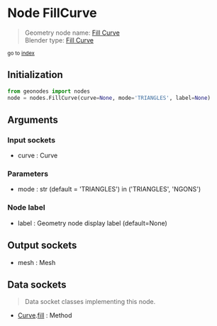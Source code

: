 
# Node FillCurve

> Geometry node name: [Fill Curve](https://docs.blender.org/manual/en/latest/modeling/geometry_nodes/curve/fill_curve.html)<br>
  Blender type: [Fill Curve](https://docs.blender.org/api/current/bpy.types.GeometryNodeFillCurve.html)
  
<sub>go to [index](/docs/index.md)</sub>

Initialization
--------------
```python
from geonodes import nodes
node = nodes.FillCurve(curve=None, mode='TRIANGLES', label=None)
```



## Arguments


### Input sockets

- curve : Curve

### Parameters

- mode : str (default = 'TRIANGLES') in ('TRIANGLES', 'NGONS')

### Node label

- label : Geometry node display label (default=None)

## Output sockets

- mesh : Mesh

## Data sockets

> Data socket classes implementing this node.
  
  
- [Curve](/docs/sockets/Curve.md).[fill](/docs/sockets/Curve.md#fill) : Method
  
